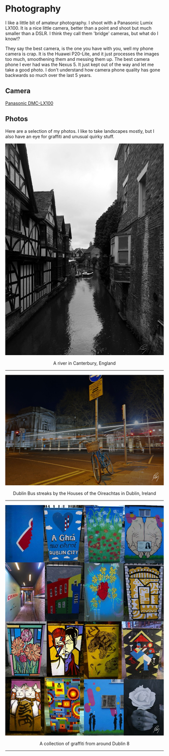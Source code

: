 # Photography

I like a little bit of amateur photography.
I shoot with a Panasonic Lumix LX100. It is a nice little camera, better than a point and shoot but much smaller than a DSLR. I think they call them 'bridge' cameras, but what do I know!?

They say the best camera, is the one you have with you, well my phone camera is crap. It is the Huawei P20-Lite, and it just processes the images too much, smoothening them and messing them up. The best camera phone I ever had was the Nexus 5. It just kept out of the way and let me take a good photo. I don't understand how camera phone quality has gone backwards so much over the last 5 years.

## Camera
[Panasonic DMC-LX100](https://www.panasonic.com/uk/consumer/cameras-camcorders/lumix-digital-cameras/premium-compact-cameras/dmc-lx100.html)

## Photos

Here are a selection of my photos. I like to take landscapes mostly, but I also have an eye for graffiti and unusual quirky stuff.

![Canterbury, England](/photos/canterbury-river-thumbnail.jpg)
<center>A river in Canterbury, England</center>

---

![Kildare St., Dublin, Ireland](/photos/kildare-st-thumbnail.jpg)
<center>Dublin Bus streaks by the Houses of the Oireachtas in Dublin, Ireland</center>

---

![Graffiti on Electrical Boxes, Dublin, Ireland](/photos/collage-thumbnail.jpg)
<center>A collection of graffiti from around Dublin 8</center>

---
